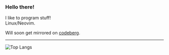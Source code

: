 ### Hello there!
I like to program stuff!  
Linux/Neovim.

Will soon get mirrored on [codeberg](https://codeberg.org/davawen).

---
![Top Langs](https://github-readme-stats.vercel.app/api/top-langs/?username=davawen&layout=compact&theme=dark)
